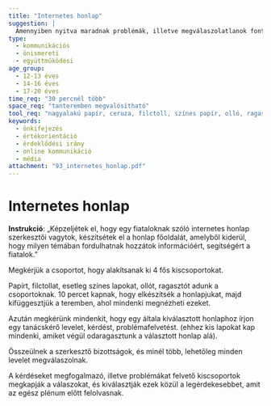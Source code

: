 ```yaml
---
title: "Internetes honlap"
suggestion: | 
  Amennyiben nyitva maradnak problémák, illetve megválaszolatlanok fontos kérdések, lehetőséget kell teremteni a folytatásra, a szálak elvarrására.
type:
  - kommunikációs
  - önismereti
  - együttműködési
age_group:
  - 12-13 éves
  - 14-16 éves
  - 17-20 éves
time_req: "30 percnél több"
space_req: "tanteremben megvalósítható"
tool_req: "nagyalakú papír, ceruza, filctoll, színes papír, olló, ragasztó"
keywords: 
  - önkifejezés
  - értékorientáció
  - érdeklődési irány
  - online kommunikáció
  - média
attachment: "93_internetes_honlap.pdf"
---
```


# Internetes honlap

**Instrukció**: „Képzeljétek el, hogy egy fiataloknak szóló internetes honlap szerkesztői vagytok, készítsétek el a honlap főoldalát, amelyből kiderül, hogy milyen témában fordulhatnak hozzátok információért, segítségért a fiatalok.”

Megkérjük a csoportot, hogy alakítsanak ki 4 fős kiscsoportokat.

Papírt, filctollat, esetleg színes lapokat, ollót, ragasztót adunk a csoportoknak. 10 percet kapnak, hogy elkészítsék a honlapjukat, majd kifüggesztjük a teremben, ahol mindenki megnézheti ezeket.

Azután megkérünk mindenkit, hogy egy általa kiválasztott honlaphoz írjon egy tanácskérő levelet, kérdést, problémafelvetést. (ehhez kis lapokat kap mindenki, amiket végül odaragasztunk a választott honlap alá).

Összeülnek a szerkesztő bizottságok, és minél több, lehetőleg minden levelet megválaszolnak.

A kérdéseket megfogalmazó, illetve problémákat felvető kiscsoportok megkapják a válaszokat, és kiválasztják ezek közül a legérdekesebbet, amit az egész plénum előtt felolvasnak.
  
  
